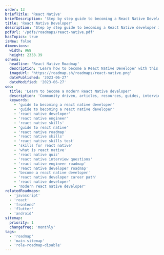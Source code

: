 ```yaml
---
order: 13
briefTitle: 'React Native'
briefDescription: 'Step by step guide to becoming a React Native Developer in 2023'
title: 'React Native Developer'
description: 'Step by step guide to becoming a React Native developer in 2023'
pdfUrl: '/pdfs/roadmaps/react-native.pdf'
hasTopics: true
isNew: false
dimensions:
  width: 968
  height: 2333.39
schema:
  headline: 'React Native Roadmap'
  description: 'Learn how to become a React Native Developer with this interactive step by step guide in 2023. We also have resources and short descriptions attached to the roadmap items so you can get everything you want to learn in one place.'
  imageUrl: 'https://roadmap.sh/roadmaps/react-native.png'
  datePublished: '2023-06-27'
  dateModified: '2023-06-27'
seo:
  title: 'Learn to become a modern React Native developer'
  description: 'Community driven, articles, resources, guides, interview questions, quizzes for react native development. Learn to become a modern React Native developer by following the steps, skills, resources and guides listed in this roadmap.'
  keywords:
    - 'guide to becoming a react native developer'
    - 'guide to becoming a react native developer'
    - 'react native developer'
    - 'react native engineer'
    - 'react native skills'
    - 'guide to react native'
    - 'react native roadmap'
    - 'react native skills'
    - 'react native skills test'
    - 'skills for react native'
    - 'what is react native'
    - 'react native quiz'
    - 'react native interview questions'
    - 'react native engineer roadmap'
    - 'react native developer roadmap'
    - 'become a react native developer'
    - 'react native developer career path'
    - 'react native developer'
    - 'modern react native developer'
relatedRoadmaps:
  - 'javascript'
  - 'react'
  - 'frontend'
  - 'flutter'
  - 'android'
sitemap:
  priority: 1
  changefreq: 'monthly'
tags:
  - 'roadmap'
  - 'main-sitemap'
  - 'role-roadmap-disable'
---
```

